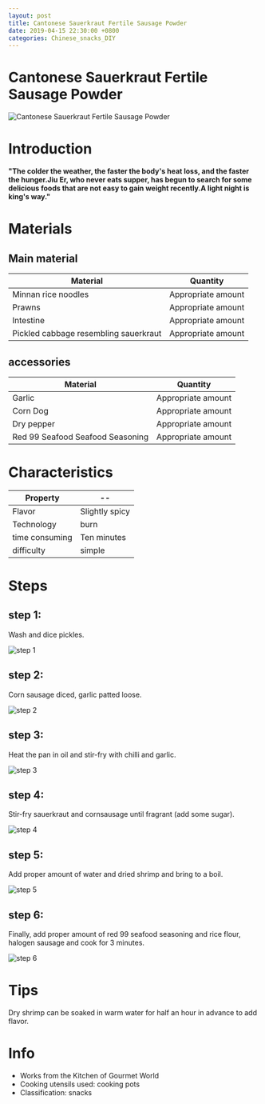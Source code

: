 ```yaml
---
layout: post
title: Cantonese Sauerkraut Fertile Sausage Powder
date: 2019-04-15 22:30:00 +0800
categories: Chinese_snacks_DIY
---
```


# Cantonese Sauerkraut Fertile Sausage Powder

![Cantonese Sauerkraut Fertile Sausage Powder]({{site.baseurl}}/img/426694/426694.jpg)

# Introduction

**"The colder the weather, the faster the body's heat loss, and the faster the hunger.Jiu Er, who never eats supper, has begun to search for some delicious foods that are not easy to gain weight recently.A light night is king's way."**

# Materials


## Main material

Material|Quantity
--|--
Minnan rice noodles|Appropriate amount
Prawns|Appropriate amount
Intestine|Appropriate amount
Pickled cabbage resembling sauerkraut|Appropriate amount

## accessories

Material|Quantity
--|--
Garlic|Appropriate amount
Corn Dog|Appropriate amount
Dry pepper|Appropriate amount
Red 99 Seafood Seafood Seasoning|Appropriate amount

# Characteristics

Property|--
--|--
Flavor|Slightly spicy
Technology|burn
time consuming|Ten minutes
difficulty|simple

# Steps

## step 1:

Wash and dice pickles.

![step 1]({{site.baseurl}}/img/426694/1.jpg)

## step 2:

Corn sausage diced, garlic patted loose.

![step 2]({{site.baseurl}}/img/426694/2.jpg)

## step 3:

Heat the pan in oil and stir-fry with chilli and garlic.

![step 3]({{site.baseurl}}/img/426694/3.jpg)

## step 4:

Stir-fry sauerkraut and cornsausage until fragrant (add some sugar).

![step 4]({{site.baseurl}}/img/426694/4.jpg)

## step 5:

Add proper amount of water and dried shrimp and bring to a boil.

![step 5]({{site.baseurl}}/img/426694/5.jpg)

## step 6:

Finally, add proper amount of red 99 seafood seasoning and rice flour, halogen sausage and cook for 3 minutes.

![step 6]({{site.baseurl}}/img/426694/6.jpg)

# Tips

Dry shrimp can be soaked in warm water for half an hour in advance to add flavor.

# Info

- Works from the Kitchen of Gourmet World
- Cooking utensils used: cooking pots
- Classification: snacks